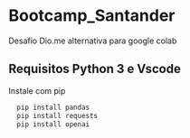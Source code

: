 # Bootcamp_Santander

Desafio Dio.me alternativa para google colab 


## Requisitos Python 3 e Vscode

Instale com pip  

```bash
  pip install pandas
  pip install requests
  pip install openai
```
